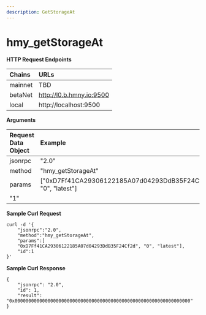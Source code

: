 ```yaml
---
description: GetStorageAt
---
```


# hmy\_getStorageAt

**HTTP Request Endpoints**

| Chains | URLs |
| :--- | :--- |
| mainnet | TBD |
| betaNet | http://l0.b.hmny.io:9500 |
| local | http://localhost:9500 |

**Arguments**

| Request Data Object | Example |
| :--- | :--- |
| jsonrpc | "2.0" |
| method | "hmy\_getStorageAt" |
| params | \["0xD7Ff41CA29306122185A07d04293DdB35F24Cf2d", "0", "latest"\] |
| "1" |  |

**Sample Curl Request**

```text
curl -d '{
    "jsonrpc":"2.0",
    "method":"hmy_getStorageAt",
    "params":[
    "0xD7Ff41CA29306122185A07d04293DdB35F24Cf2d", "0", "latest"],
    "id":1
}'
```

**Sample Curl Response**

```text
{
    "jsonrpc": "2.0",
    "id": 1,
    "result": "0x0000000000000000000000000000000000000000000000000000000000000000"
}
```

